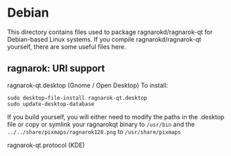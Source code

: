 
Debian
====================
This directory contains files used to package ragnarokd/ragnarok-qt
for Debian-based Linux systems. If you compile ragnarokd/ragnarok-qt yourself, there are some useful files here.

## ragnarok: URI support ##


ragnarok-qt.desktop  (Gnome / Open Desktop)
To install:

	sudo desktop-file-install ragnarok-qt.desktop
	sudo update-desktop-database

If you build yourself, you will either need to modify the paths in
the .desktop file or copy or symlink your ragnarokqt binary to `/usr/bin`
and the `../../share/pixmaps/ragnarok128.png` to `/usr/share/pixmaps`

ragnarok-qt.protocol (KDE)

